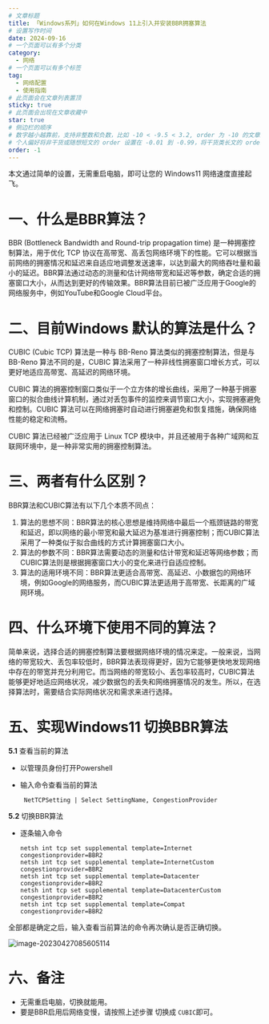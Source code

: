 ```yaml
---
# 文章标题
title: 「Windows系列」如何在Windows 11上引入并安装BBR拥塞算法
# 设置写作时间
date: 2024-09-16
# 一个页面可以有多个分类
category:
  - 网络
# 一个页面可以有多个标签
tag:
  - 网络配置
  - 使用指南
# 此页面会在文章列表置顶
sticky: true
# 此页面会出现在文章收藏中
star: true
# 侧边栏的顺序
# 数字越小越靠前，支持非整数和负数，比如 -10 < -9.5 < 3.2, order 为 -10 的文章会最靠上。
# 个人偏好将非干货或随想短文的 order 设置在 -0.01 到 -0.99，将干货类长文的 order 设置在 -1 到负无穷。每次新增文章都会在上一篇的基础上递减 order 值。
order: -1
---
```


本文通过简单的设置，无需重启电脑，即可让您的 Windows11 网络速度直接起飞。

# 一、什么是BBR算法？

 BBR (Bottleneck Bandwidth and Round-trip propagation time) 是一种拥塞控制算法，用于优化 TCP 协议在高带宽、高丢包网络环境下的性能。它可以根据当前网络的拥塞情况和延迟来自适应地调整发送速率，以达到最大的网络吞吐量和最小的延迟。BBR算法通过动态的测量和估计网络带宽和延迟等参数，确定合适的拥塞窗口大小，从而达到更好的传输效果。BBR算法目前已被广泛应用于Google的网络服务中，例如YouTube和Google Cloud平台。

# 二、目前Windows 默认的算法是什么？

 CUBIC (Cubic TCP) 算法是一种与 BB-Reno 算法类似的拥塞控制算法，但是与 BB-Reno 算法不同的是，CUBIC 算法采用了一种非线性拥塞窗口增长方式，可以更好地适应高带宽、高延迟的网络环境。

CUBIC 算法的拥塞控制窗口类似于一个立方体的增长曲线，采用了一种基于拥塞窗口的拟合曲线计算机制，通过对丢包事件的监控来调节窗口大小，实现拥塞避免和控制。CUBIC 算法可以在网络拥塞时自动进行拥塞避免和恢复措施，确保网络性能的稳定和流畅。

CUBIC 算法已经被广泛应用于 Linux TCP 模块中，并且还被用于各种广域网和互联网环境中，是一种非常实用的拥塞控制算法。

# 三、两者有什么区别？

BBR算法和CUBIC算法有以下几个本质不同点：

1. 算法的思想不同：BBR算法的核心思想是维持网络中最后一个瓶颈链路的带宽和延迟，即以网络的最小带宽和最大延迟为基准进行拥塞控制；而CUBIC算法采用了一种类似于拟合曲线的方式计算拥塞窗口大小。
2. 算法的参数不同：BBR算法需要动态的测量和估计带宽和延迟等网络参数；而CUBIC算法则是根据拥塞窗口大小的变化来进行自适应控制。
3. 算法的适用环境不同：BBR算法更适合高带宽、高延迟、小数据包的网络环境，例如Google的网络服务，而CUBIC算法更适用于高带宽、长距离的广域网环境。

# 四、什么环境下使用不同的算法？

 简单来说，选择合适的拥塞控制算法要根据网络环境的情况来定。一般来说，当网络的带宽较大、丢包率较低时，BBR算法表现得更好，因为它能够更快地发现网络中存在的带宽并充分利用它。而当网络的带宽较小、丢包率较高时，CUBIC算法能够更好地适应网络状况，减少数据包的丢失和网络拥塞情况的发生。所以，在选择算法时，需要结合实际网络状况和需求来进行选择。

# 五、实现Windows11 切换BBR算法

**5.1** 查看当前的算法

- 以管理员身份打开Powershell

  

- 输入命令查看当前的算法

  ```shell
   NetTCPSetting | Select SettingName, CongestionProvider
  ```

**5.2** 切换BBR算法

- 逐条输入命令

  ```shell
  netsh int tcp set supplemental template=Internet congestionprovider=BBR2
  netsh int tcp set supplemental template=InternetCustom congestionprovider=BBR2
  netsh int tcp set supplemental template=Datacenter congestionprovider=BBR2
  netsh int tcp set supplemental template=DatacenterCustom congestionprovider=BBR2
  netsh int tcp set supplemental template=Compat congestionprovider=BBR2
  ```

  

 全部都是确定之后，输入查看当前算法的命令再次确认是否正确切换。

![image-20230427085605114](https://s2.loli.net/2023/04/27/4NncGRCphEvguIT.png)

# 六、备注

- 无需重启电脑，切换就能用。
- 要是BBR启用后网络变慢，请按照上述步骤 切换成 `CUBIC`即可。
